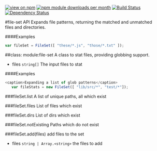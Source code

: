 [![view on npm](http://img.shields.io/npm/v/file-set.svg)](https://www.npmjs.org/package/file-set)
[![npm module downloads per month](http://img.shields.io/npm/dm/file-set.svg)](https://www.npmjs.org/package/file-set)
[![Build Status](https://travis-ci.org/75lb/file-set.svg?branch=master)](https://travis-ci.org/75lb/file-set)
[![Dependency Status](https://david-dm.org/75lb/file-set.svg)](https://david-dm.org/75lb/file-set)


#file-set API
Expands file patterns, returning the matched and unmatched files and directories.

####Examples
```js
var fileSet = FileSet([ "these/*.js", "those/*.txt" ]);
```





##class: module:file-set
A class to stat files, providing globbing support.


- files `string[]` The input files to stat  

####Examples
```js
<caption>Expanding a list of glob patterns</caption>
   var fileStats = new FileSet([ "lib/src/*", "test/*"]);
```





###fileSet.list
A list of unique paths, all which exist


###fileSet.files
List of files which exist


###fileSet.dirs
List of dirs which exist


###fileSet.notExisting
Paths which do not exist





###fileSet.add(files)
add files to the set


- files `string | Array.<string>` the files to add  












